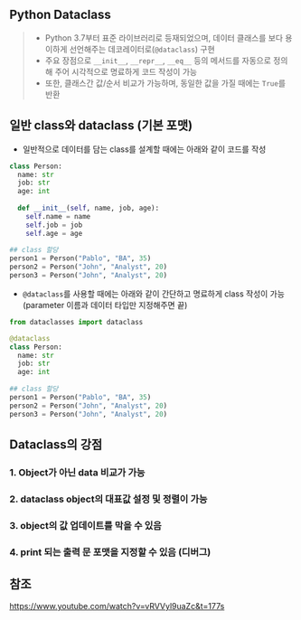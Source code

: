 ## Python Dataclass

> - Python 3.7부터 표준 라이브러리로 등재되었으며, 데이터 클래스를 보다 용이하게 선언해주는 데코레이터로(`@dataclass`) 구현
> - 주요 장점으로 `__init__`, `__repr__`, `__eq__` 등의 메서드를 자동으로 정의해 주어 시각적으로 명료하게 코드 작성이 가능
> - 또한, 클래스간 값/순서 비교가 가능하며, 동일한 값을 가질 때에는 `True`를 반환



## 일반 class와 dataclass (기본 포맷)

- 일반적으로 데이터를 담는 class를 설계할 때에는 아래와 같이 코드를 작성

```python
class Person:
  name: str
  job: str
  age: int
  
  def __init__(self, name, job, age):
    self.name = name
    self.job = job
    self.age = age
  
## class 할당
person1 = Person("Pablo", "BA", 35)
person2 = Person("John", "Analyst", 20)
person3 = Person("John", "Analyst", 20)
```

- `@dataclass`를 사용할 때에는 아래와 같이 간단하고 명료하게 class 작성이 가능
  (parameter 이름과 데이터 타입만 지정해주면 끝)

```python
from dataclasses import dataclass

@dataclass
class Person:
  name: str
  job: str
  age: int
  
## class 할당
person1 = Person("Pablo", "BA", 35)
person2 = Person("John", "Analyst", 20)
person3 = Person("John", "Analyst", 20)  
```

## Dataclass의 강점

### 1.  Object가 아닌 data 비교가 가능

### 2. dataclass object의 대표값 설정 및 정렬이 가능

### 3. object의 값 업데이트를 막을 수 있음

### 4. print 되는 출력 문 포맷을 지정할 수 있음 (디버그)







## 참조

https://www.youtube.com/watch?v=vRVVyl9uaZc&t=177s
